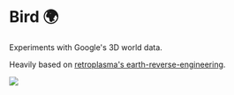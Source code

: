 # Bird 🌍

Experiments with Google's 3D world data.

Heavily based on <a href="https://github.com/retroplasma/earth-reverse-engineering">retroplasma's earth-reverse-engineering</a>.

<img src="./preview.gif" />